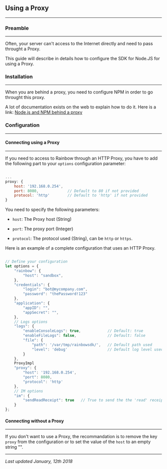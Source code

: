 ## Using a Proxy
---

### Preamble
---

Often, your server can't access to the Internet directly and need to pass throught a Proxy.

This guide will describe in details how to configure the SDK for Node.JS for using a Proxy.


### Installation
---

When you are behind a proxy, you need to configure NPM in order to go throught this proxy.

A lot of documentation exists on the web to explain how to do it. Here is a link: [Node.js and NPM behind a proxy](https://medium.com/@patdhlk/node-js-and-npm-behind-a-proxy-111708b82718)


### Configuration
---


#### Connecting using a Proxy
---

If you need to access to Rainbow through an HTTP Proxy, you have to add the following part to your `options` configuration parameter:

```js

...
proxy: {
    host: '192.168.0.254',
    port: 8080,             // Default to 80 if not provided
    protocol: 'http'        // Default to 'http' if not provided
}

```

You need to specify the following parameters:

- `host`: The Proxy host (String)
 
- `port`: The proxy port (Integer)

- `protocol`: The protocol used (String), can be `http` or `https`.


Here is an example of a complete configuration that uses an HTTP Proxy.

```js

// Define your configuration
let options = {
    "rainbow": {
        "host": "sandbox",    
    },
    "credentials": {
        "login": "bot@mycompany.com",  
        "password": "thePassword!123"   
    },
    "application": {
        "appID": "", 
        "appSecret": "", 
    },
    // Logs options
    "logs": {
        "enableConsoleLogs": true,            // Default: true
        "enableFileLogs": false,              // Default: false
        "file": {
            "path": '/var/tmp/rainbowsdk/',   // Default path used
            "level": 'debug'                  // Default log level used
        }
    },
    ProxyImpl
    "proxy": {
        "host": '192.168.0.254',
        "port": 8080,
        "protocol": 'http'
    },
    // IM options
    "im": {
        "sendReadReceipt": true   // True to send the the 'read' receipt automatically
    }
};

```


#### Connecting without a Proxy
---

If you don't want to use a Proxy, the recommandation is to remove the key `proxy` from the configuration or to set the value of the `host` to an empty string "".

---

_Last updated January, 12th 2018_
